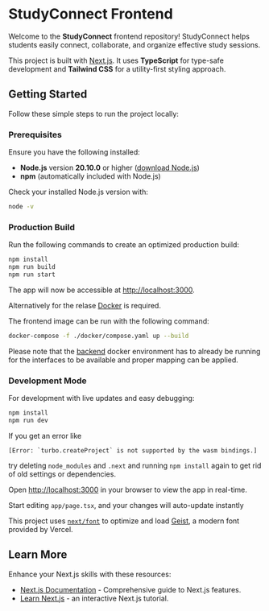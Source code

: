 # StudyConnect Frontend

Welcome to the **StudyConnect** frontend repository! StudyConnect helps students easily connect, collaborate, and organize effective study sessions.

This project is built with [Next.js](https://nextjs.org).   It uses **TypeScript** for type-safe development and **Tailwind CSS** for a utility-first styling approach.

## Getting Started

Follow these simple steps to run the project locally:

### Prerequisites

Ensure you have the following installed:

- **Node.js** version **20.10.0** or higher ([download Node.js](https://nodejs.org/))
- **npm** (automatically included with Node.js)

Check your installed Node.js version with:

```bash
node -v
```

### Production Build

Run the following commands to create an optimized production build:

```bash
npm install
npm run build
npm run start
```

The app will now be accessible at [http://localhost:3000](http://localhost:3000).

Alternatively for the relase [Docker](https://www.docker.com) is required.

The frontend image can be run with the following command:
```bash
docker-compose -f ./docker/compose.yaml up --build
```

Please note that the [backend](https://github.com/StudyConnect-ZHAW/Backend) docker environment has to already be running for the interfaces to be available and proper mapping can be applied.

### Development Mode

For development with live updates and easy debugging:

```bash
npm install
npm run dev
```

If you get an error like
```
[Error: `turbo.createProject` is not supported by the wasm bindings.]
```
try deleting `node_modules` and `.next` and running `npm install` again to get rid of old settings or dependencies.

Open [http://localhost:3000](http://localhost:3000) in your browser to view the app in real-time.

Start editing `app/page.tsx`, and your changes will auto-update instantly

This project uses [`next/font`](https://nextjs.org/docs/app/building-your-application/optimizing/fonts) to optimize and load [Geist](https://vercel.com/font), a modern font provided by Vercel.

## Learn More

Enhance your Next.js skills with these resources:

- [Next.js Documentation](https://nextjs.org/docs) - Comprehensive guide to Next.js features.
- [Learn Next.js](https://nextjs.org/learn) - an interactive Next.js tutorial.
